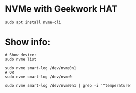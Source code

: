 # NVMe with Geekwork HAT


```shell
sudo apt install nvme-cli
```

# Show info:

```shell
# Show device:
sudo nvme list

sudo nvme smart-log /dev/nvme0n1
# OR
sudo nvme smart-log /dev/nvme0

sudo nvme smart-log /dev/nvme0n1 | grep -i '^temperature'
```